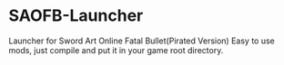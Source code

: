 # SAOFB-Launcher

Launcher for Sword Art Online Fatal Bullet(Pirated Version)
Easy to use mods, just compile and put it in your game root directory.
